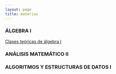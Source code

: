 ```yaml
---
layout: page
title: materias
---
```

### ÁLGEBRA I

[Clases teóricas de álgebra I](/2017-03-17-teoría-de-álgebra-I/)

### ANÁLISIS MATEMÁTICO II

### ALGORITMOS Y ESTRUCTURAS DE DATOS I
